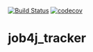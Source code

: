 [![Build Status](https://travis-ci.com/Sania7/job4j_tracker.svg?branch=master)](https://travis-ci.com/Sania7/job4j_tracker)
[![codecov](https://codecov.io/gh/Sania7/job4j_tracker/branch/master/graph/badge.svg?token=90IS1K5PI4)](https://codecov.io/gh/Sania7/job4j_tracker)
# job4j_tracker
